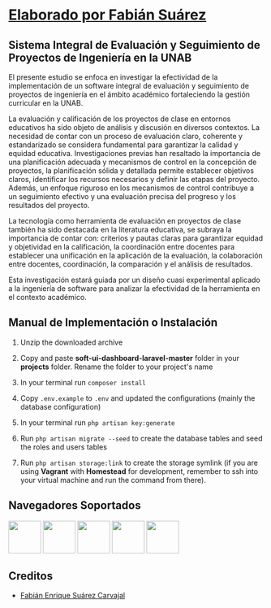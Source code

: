 # [Elaborado por Fabián Suárez](https://www.linkedin.com/in/inge-fabiansuarez/)

## Sistema Integral de Evaluación y Seguimiento de Proyectos de Ingeniería en la UNAB

El presente estudio se enfoca en investigar la efectividad de la implementación de un software integral de evaluación y seguimiento de proyectos de ingeniería en el ámbito académico fortaleciendo la gestión curricular en la UNAB.

La evaluación y calificación de los proyectos de clase en entornos educativos ha sido objeto de análisis y discusión en diversos contextos. La necesidad de contar con un proceso de evaluación claro, coherente y estandarizado se considera fundamental para garantizar la calidad y equidad educativa. Investigaciones previas han resaltado la importancia de una planificación adecuada y mecanismos de control en la concepción de proyectos, la planificación sólida y detallada permite establecer objetivos claros, identificar los recursos necesarios y definir las etapas del proyecto. Además, un enfoque riguroso en los mecanismos de control contribuye a un seguimiento efectivo y una evaluación precisa del progreso y los resultados del proyecto.

La tecnología como herramienta de evaluación en proyectos de clase también ha sido destacada en la literatura educativa, se subraya la importancia de contar con: criterios y pautas claras para garantizar equidad y objetividad en la calificación, la coordinación entre docentes para establecer una unificación en la aplicación de la evaluación, la colaboración entre docentes, coordinación, la comparación y el análisis de resultados.

Esta investigación estará guiada por un diseño cuasi experimental aplicado a la ingeniería de software para analizar la efectividad de la herramienta en el contexto académico.

  

## Manual de Implementación o Instalación



  

1. Unzip the downloaded archive

2. Copy and paste **soft-ui-dashboard-laravel-master** folder in your **projects** folder. Rename the folder to your project's name

3. In your terminal run `composer install`

4. Copy `.env.example` to `.env` and updated the configurations (mainly the database configuration)

5. In your terminal run `php artisan key:generate`

6. Run `php artisan migrate --seed` to create the database tables and seed the roles and users tables

7. Run `php artisan storage:link` to create the storage symlink (if you are using **Vagrant** with **Homestead** for development, remember to ssh into your virtual machine and run the command from there).

  


## Navegadores Soportados


  

<img  src="https://s3.amazonaws.com/creativetim_bucket/github/browser/chrome.png"  width="64"  height="64">  <img  src="https://s3.amazonaws.com/creativetim_bucket/github/browser/firefox.png"  width="64"  height="64">  <img  src="https://s3.amazonaws.com/creativetim_bucket/github/browser/edge.png"  width="64"  height="64">  <img  src="https://s3.amazonaws.com/creativetim_bucket/github/browser/safari.png"  width="64"  height="64">  <img  src="https://s3.amazonaws.com/creativetim_bucket/github/browser/opera.png"  width="64"  height="64">

  
## Creditos

  

- [Fabián Enrique Suárez Carvajal](https://www.linkedin.com/in/inge-fabiansuarez)
